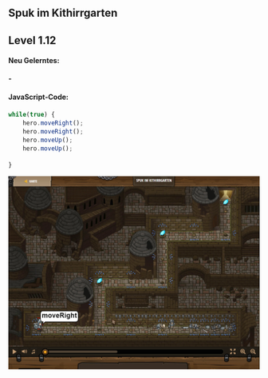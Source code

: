 ## **Spuk im Kithirrgarten**
## Level 1.12

#### Neu Gelerntes:
<b>-</b>

[comment]: <> (Was wurde gelernt und wie funktioniert die Technik?)

#### JavaScript-Code:
```js
while(true) {
    hero.moveRight();
    hero.moveRight();
    hero.moveUp();
    hero.moveUp();
    
}
```
![image](lvl1_12.png)
